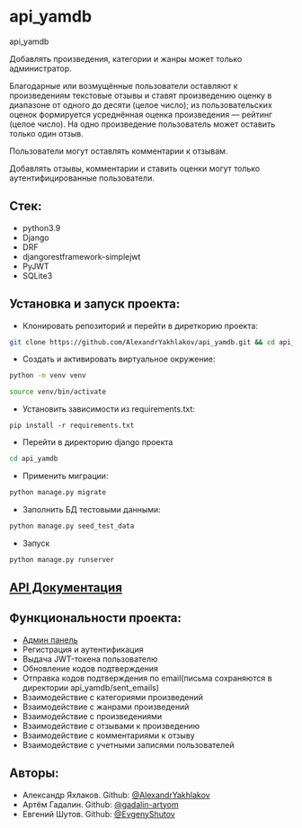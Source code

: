 # api_yamdb
api_yamdb


Добавлять произведения, категории и жанры может только администратор.

Благодарные или возмущённые пользователи оставляют к произведениям текстовые отзывы и ставят произведению оценку в диапазоне от одного до десяти (целое число); из пользовательских оценок формируется усреднённая оценка произведения — рейтинг (целое число). На одно произведение пользователь может оставить только один отзыв.

Пользователи могут оставлять комментарии к отзывам.

Добавлять отзывы, комментарии и ставить оценки могут только аутентифицированные пользователи.

## Стек:
* python3.9
* Django
* DRF
* djangorestframework-simplejwt
* PyJWT
* SQLite3

## Установка и запуск проекта:
* Клонировать репозиторий и перейти в диреткорию проекта:
```bash
git clone https://github.com/AlexandrYakhlakov/api_yamdb.git && cd api_yamdb 
```
* Cоздать и активировать виртуальное окружение:
```bash
python -m venv venv
```
```bash
source venv/bin/activate
```
* Установить зависимости из requirements.txt:
```
pip install -r requirements.txt
```
*  Перейти в директорию django проекта
```bash
cd api_yamdb
```
* Применить миграции:
```bash
python manage.py migrate
```
* Заполнить БД тестовыми данными:
```bash
python manage.py seed_test_data
```
* Запуск
```bash
python manage.py runserver
```

## [API Документация](http://127.0.0.1:8000/redoc/)

## Функциональности проекта:
* [Админ панель](http://127.0.0.1:8000/admin/)
* Регистрация и аутентификация
* Выдача JWT-токена пользователю
* Обновление кодов подтверждения
* Отправка кодов подтверждения по email(письма сохраняются в директории api_yamdb/sent_emails)
* Взаимодействие с категориями произведений
* Взаимодействие с жанрами произведений
* Взаимодействие с произведениями
* Взаимодействие с отзывами к произведению
* Взаимодействие с комментариями к отзыву
* Взаимодействие с учетными записями пользователей

## Авторы:
- Александр Яхлаков. Github: [@AlexandrYakhlakov](https://github.com/AlexandrYakhlakov/)
- Артём Гадалин. Github: [@gadalin-artyom](https://github.com/gadalin-artyom/)
- Евгений Шутов. Github: [@EvgenyShutov](https://github.com/EvgenyShutov/)